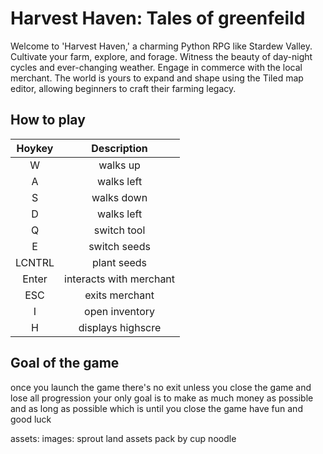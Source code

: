 # Harvest Haven: Tales of greenfeild

Welcome to 'Harvest Haven,' a charming Python RPG like Stardew Valley. Cultivate your farm, explore, and forage. Witness the beauty of day-night cycles and ever-changing weather. Engage in commerce with the local merchant. The world is yours to expand and shape using the Tiled map editor, allowing beginners to craft their farming legacy. 

## How to play

| Hoykey | Description |
| :--: | :--: |
| W | walks up |
| A | walks left |
| S | walks down |
| D  | walks left|
| Q | switch tool |
| E | switch seeds|
| LCNTRL | plant seeds|
| Enter  | interacts with merchant |
| ESC | exits merchant |
| I | open inventory |
| H  | displays highscre|

## Goal of the game
once you launch the game there's no exit unless you close the game and lose all progression 
your only goal is to make as much money as possible and as long as possible which is until you close the game
have fun and good luck

assets:
	images:
		sprout land assets pack by cup noodle 
  
